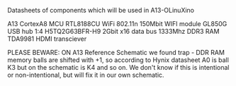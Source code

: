 Datasheets of components which will be used in A13-OLinuXino

A13		CortexA8 MCU
RTL8188CU	WiFi 802.11n 150Mbit WIFI module
GL850G		USB hub 1:4
H5TQ2G63BFR-H9	2Gbit x16 data bus 1333Mhz DDR3 RAM
TDA9981         HDMI transciever

PLEASE BEWARE: ON A13 Reference Schematic we found trap - DDR RAM memory balls are shifted with +1, so according to Hynix datasheet A0 is ball K3 but on the schematic is K4 and so on.
We don't know if this is intentional or non-intentional, but will fix it in our own schematic.
